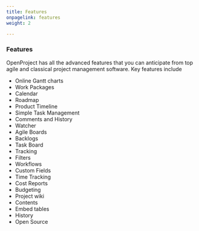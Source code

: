 ```yaml
---
title: Features
onpagelink: features
weight: 2

---
```


### Features

OpenProject has all the advanced features that you can anticipate from top agile and classical project management software. Key features include

*   Online Gantt charts
*   Work Packages
*   Calendar
*   Roadmap
*   Product Timeline
*   Simple Task Management 
*   Comments and History
*   Watcher
*   Agile Boards
*   Backlogs
*   Task Board
*   Tracking
*   Filters
*   Workflows
*   Custom Fields
*   Time Tracking
*   Cost Reports
*   Budgeting
*   Project wiki
*   Contents
*   Embed tables
*   History
*   Open Source